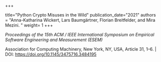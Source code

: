 +++

title="Python Crypto Misuses in the Wild"
publication_date="2021"
authors = "Anna-Katharina Wickert, Lars Baumgärtner, Florian Breitfelder, and Mira Mezini. "
weight= 1
+++


*Proceedings of the 15th ACM / IEEE International Symposium on Empirical Software Engineering and Measurement (ESEM)*

Association for Computing Machinery, New York, NY, USA, Article 31, 1–6. | DOI: https://doi.org/10.1145/3475716.3484195


